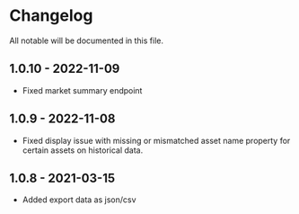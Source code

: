 # Changelog

All notable will be documented in this file.

## 1.0.10 - 2022-11-09
- Fixed market summary endpoint

## 1.0.9 - 2022-11-08
- Fixed display issue with missing or mismatched asset name property for certain assets on historical data.

## 1.0.8 - 2021-03-15
- Added export data as json/csv
